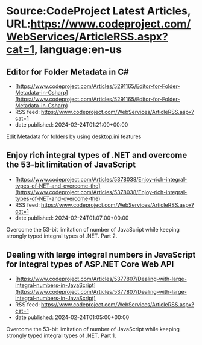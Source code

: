 # Source:CodeProject Latest Articles, URL:https://www.codeproject.com/WebServices/ArticleRSS.aspx?cat=1, language:en-us

## Editor for Folder Metadata in C#
 - [https://www.codeproject.com/Articles/5291165/Editor-for-Folder-Metadata-in-Csharp](https://www.codeproject.com/Articles/5291165/Editor-for-Folder-Metadata-in-Csharp)
 - RSS feed: https://www.codeproject.com/WebServices/ArticleRSS.aspx?cat=1
 - date published: 2024-02-24T01:21:00+00:00

Edit Metadata for folders by using desktop.ini features

## Enjoy rich integral types of .NET and overcome the 53-bit limitation of JavaScript
 - [https://www.codeproject.com/Articles/5378038/Enjoy-rich-integral-types-of-NET-and-overcome-the](https://www.codeproject.com/Articles/5378038/Enjoy-rich-integral-types-of-NET-and-overcome-the)
 - RSS feed: https://www.codeproject.com/WebServices/ArticleRSS.aspx?cat=1
 - date published: 2024-02-24T01:07:00+00:00

Overcome the 53-bit limitation of number of JavaScript while keeping strongly typed integral types of .NET. Part 2.

## Dealing with large integral numbers in JavaScript for integral types of ASP.NET Core Web API
 - [https://www.codeproject.com/Articles/5377807/Dealing-with-large-integral-numbers-in-JavaScript](https://www.codeproject.com/Articles/5377807/Dealing-with-large-integral-numbers-in-JavaScript)
 - RSS feed: https://www.codeproject.com/WebServices/ArticleRSS.aspx?cat=1
 - date published: 2024-02-24T01:05:00+00:00

Overcome the 53-bit limitation of number of JavaScript while keeping strongly typed integral types of .NET. Part 1.

